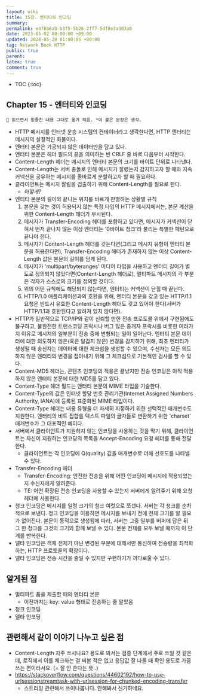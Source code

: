```yaml
---
layout: wiki
title: 15장. 엔터티와 인코딩
summary: 
permalink: e4f6b6ab-b3f5-5b26-2ff7-5df8e3a303a0
date: 2023-05-02 00:00:00 +09:00
updated: 2024-05-20 01:00:05 +09:00
tag: Network Book HTTP
public: true
parent: 
latex: true
comment: true
---
```


* TOC
{:toc}

## Chapter 15 - 엔터티와 인코딩

```
📌 읽으면서 밑줄친 내용 그대로 옮겨 적음. *이 붙은 문장은 생각.
```

- HTTP 메시지를 인터넷 운송 시스템의 컨테이너라고 생각한다면, HTTP 엔터티는 메시지의 실질적인 화물이다.
- 엔터티 본문은 가공되지 않은 데이터만을 담고 있다.
- 엔터티 본문은 헤더 필드의 끝을 의미하는 빈 CRLF 줄 바로 다음부터 시작한다.
- Content-Length 헤더는 메시지의 엔터티 본문의 크기를 바이트 단위로 나타낸다.
- Content-Length는 서버 충돌로 인해 메시지가 잘렸는지 감지하고자 할 때와 지속 커넥션을 공유하는 메시지를 올바르게 분할하고자 할 때 필요하다.
- 클라이언트는 메시지 잘림을 검출하기 위해 Content-Length를 필요로 한다.
	- *어떻게?*
- 엔티티 본문의 길이와 끝나는 위치를 바르게 판별하는 상황별 규칙
	1. 본문을 갖는 것이 허용되지 않는 특정 타입의 HTTP 메시지에서는, 본문 계산을 위한 Content-Length 헤더가 무시된다.
	2. 메시지가 Transfer-Encoding 헤더를 포함하고 있다면, 메시지가 커넥션이 닫혀서 먼저 끝나지 않는 이상 엔터티는 '0바이트 청크'라 불리는 특별한 패턴으로 끝나야 한다.
	3. 메시지가 Content-Length 헤더를 갖는다면(그리고 메시지 유형이 엔터티 본문을 허용한다면), Transfer-Encoding 헤더가 존재하지 않는 이상 Content-Length 값은 본문의 길이를 담게 된다.
	4. 메시지가 'multipart/byteranges' 미디어 타입을 사용하고 엔터티 길이가 별도로 정의되지 않았다면(Content-Length 헤더로), 멀티파트 메시지의 각 부분은 각자가 스스로의 크기를 정의할 것이다.
	5. 위의 어떤 규칙에도 해당되지 않는다면, 엔터티는 커넥션이 닫힐 때 끝난다.
	6. HTTP/1.0 애플리케이션과의 호환을 위해, 엔터티 본문을 갖고 있는 HTTP/1.1 요청은 반드시 유효한 Content-Length 헤더도 갖고 있어야 한다(서버가 HTTP/1.1과 호환된다고 알려져 있지 않다면).
- HTTP가 일반적으로 TCP/IP와 같이 신뢰할 만한 전송 프로토콜 위에서 구현됨에도 불구하고, 불완전한 트랜스코딩 프락시나 버그 많은 중개자 프락시를 비롯한 여러가지 이유로 메시지의 일부분이 전송 중에 변형되는 일이 일어난다. 엔터티 본문 데이터에 대한 의도하지 않은(혹은 달갑지 않은) 변경을 감지하기 위해, 최초 엔터티가 생성될 때 송신자는 데이터에 대한 체크섬을 생성할 수 있으며, 수신자는 모든 의도하지 않은 엔터티의 변경을 잡아내기 위해 그 체크섬으로 기본적인 검사를 할 수 있다.
- Content-MD5 헤더는, 콘텐츠 인코딩의 적용은 끝났지만 전송 인코딩은 아직 적용하지 않은 엔터티 본문에 대한 MD5를 담고 있다.
- Content-Type 헤더 필드는 엔터티 본문의 MIME 타입을 기술한다.
- Content-Type의 값은 인터넷 할당 번호 관리기관(Internet Assigned Numbers Authority, IANA)에 등록된 표준화된 MIME 타입이다.
- Content-Type 헤더는 내용 유형을 더 자세히 지정하기 위한 선택적인 매개변수도 지원한다. 엔터티의 비트 집합을 텍스트 파일의 글자들로 변환하기 위한 'charset' 매개변수가 그 대표적인 예이다.
- 서버에서 클라이언트가 지원하지 않는 인코딩을 사용하는 것을 막기 위해, 클라이언트는 자신이 지원하는 인코딩의 목록을 Accept-Encoding 요청 헤더를 통해 전달한다.
	- 클라이언트는 각 인코딩에 Q(quality) 값을 매개변수로 더해 선호도를 나타낼 수 있다.
- Transfer-Encoding 헤더
	- Transfer-Encoding: 안전한 전송을 위해 어떤 인코딩이 메시지에 적용되었는지 수신자에게 알려준다.
	- TE: 어떤 확장된 전송 인코딩을 사용할 수 있는지 서버에게 알려주기 위해 요청 헤더에 사용한다.
- 청크 인코딩은 메시지를 일정 크기의 청크 여럿으로 쪼갠다. 서버는 각 청크를 순차적으로 보낸다. 청크 인코딩을 이용하면 메시지를 보내기 전에 전체 크기를 알 필요가 없어진다. 본문이 동적으로 생성됨에 따라, 서버는 그중 일부를 버퍼에 담은 뒤 그 한 청크를 그것의 크기와 함께 보낼 수 있다. 본문 전체를 모두 보낼 때까지 이 단계를 반복한다.
- 델타 인코딩은 객체 전체가 아닌 변경된 부분에 대해서만 통신하여 전송량을 최적화하는, HTTP 프로토콜의 확장이다.
- 델타 인코딩은 전송 시간을 줄일 수 있지만 구현하기가 까다로울 수 있다.

## 알게된 점

- 멀티파트 폼을 제출할 때의 엔터티 본문
	- 이전까지는 key: value 형태로 전송하는 줄 알았음
- 청크 인코딩
- 델타 인코딩

## 관련해서 같이 이야기 나누고 싶은 점

- Content-Length 자주 쓰시나요? 용도로 봐서는 검증 단계에서 주로 쓰일 것 같은데, 로직에서 이를 체크하는 걸 써본 적은 없고 응답값 잘 나올 때 확인 용도로 가끔 쓰는 편이라서요. (= 잘 안 쓴다는 뜻..)
- https://stackoverflow.com/questions/44602192/how-to-use-urlsessionstreamtask-with-urlsession-for-chunked-encoding-transfer
	- 스트리밍 관련해서 쓰이나봅니다. 안해봐서 신기하네요.
